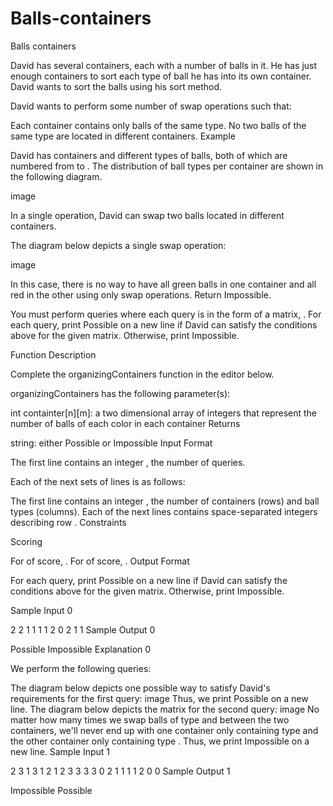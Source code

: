 # Balls-containers
Balls containers

David has several containers, each with a number of balls in it. He has just enough containers to sort each type of ball he has into its own container. David wants to sort the balls using his sort method.

David wants to perform some number of swap operations such that:

Each container contains only balls of the same type.
No two balls of the same type are located in different containers.
Example


David has  containers and  different types of balls, both of which are numbered from  to . The distribution of ball types per container are shown in the following diagram.

image

In a single operation, David can swap two balls located in different containers.

The diagram below depicts a single swap operation:

image

In this case, there is no way to have all green balls in one container and all red in the other using only swap operations. Return Impossible.

You must perform  queries where each query is in the form of a matrix, . For each query, print Possible on a new line if David can satisfy the conditions above for the given matrix. Otherwise, print Impossible.

Function Description

Complete the organizingContainers function in the editor below.

organizingContainers has the following parameter(s):

int containter[n][m]: a two dimensional array of integers that represent the number of balls of each color in each container
Returns

string: either Possible or Impossible
Input Format

The first line contains an integer , the number of queries.

Each of the next  sets of lines is as follows:

The first line contains an integer , the number of containers (rows) and ball types (columns).
Each of the next  lines contains  space-separated integers describing row .
Constraints

Scoring

For  of score, .
For  of score, .
Output Format

For each query, print Possible on a new line if David can satisfy the conditions above for the given matrix. Otherwise, print Impossible.

Sample Input 0

2
2
1 1
1 1
2
0 2
1 1
Sample Output 0

Possible
Impossible
Explanation 0

We perform the following  queries:

The diagram below depicts one possible way to satisfy David's requirements for the first query: image
Thus, we print Possible on a new line.
The diagram below depicts the matrix for the second query: image
No matter how many times we swap balls of type  and  between the two containers, we'll never end up with one container only containing type  and the other container only containing type . Thus, we print Impossible on a new line.
Sample Input 1

2
3
1 3 1
2 1 2
3 3 3
3
0 2 1
1 1 1
2 0 0
Sample Output 1

Impossible
Possible
